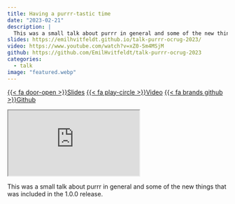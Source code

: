 ```yaml
---
title: Having a purrr-tastic time
date: "2023-02-21"
description: |
  This was a small talk about purrr in general and some of the new things that was included in the 1.0.0 release.
slides: https://emilhvitfeldt.github.io/talk-purrr-ocrug-2023/
video: https://www.youtube.com/watch?v=xZ0-Sm4MSjM
github: https://github.com/EmilHvitfeldt/talk-purrr-ocrug-2023
categories:
  - talk
image: "featured.webp"
---
```






<a href="https://emilhvitfeldt.github.io/talk-purrr-ocrug-2023/" class="listing-slides btn-links">{{< fa door-open >}}Slides<a>
<a href="https://www.youtube.com/watch?v=xZ0-Sm4MSjM" class="listing-video btn-links">{{< fa play-circle >}}Video<a>
<a href="https://github.com/EmilHvitfeldt/talk-purrr-ocrug-2023" class="listing-github btn-links">{{< fa brands github >}}Github<a>

<iframe class="slide-deck" src="https://emilhvitfeldt.github.io/talk-purrr-ocrug-2023/"></iframe>

This was a small talk about purrr in general and some of the new things that was included in the 1.0.0 release.

